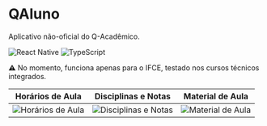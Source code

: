 # QAluno
Aplicativo não-oficial do Q-Acadêmico.

![React Native](https://img.shields.io/badge/react_native-%2320232a.svg?style=for-the-badge&logo=react&logoColor=%2361DAFB)
![TypeScript](https://img.shields.io/badge/typescript-%23007ACC.svg?style=for-the-badge&logo=typescript&logoColor=white)

⚠ No momento, funciona apenas para o IFCE, testado nos cursos técnicos integrados.

Horários de Aula           |  Disciplinas e Notas      |  Material de Aula
:-------------------------:|:-------------------------:|:-------------------------:
![Horários de Aula](https://cdn.discordapp.com/attachments/852655974124879944/1203746303222227015/Screenshot_20240204_135524_QAluno.jpg)|![Disciplinas e Notas](https://cdn.discordapp.com/attachments/852655974124879944/1203746302702125067/Screenshot_20240204_135339_QAluno.jpg)|![Material de Aula](https://cdn.discordapp.com/attachments/852655974124879944/1203746302957981696/Screenshot_20240204_135446_QAluno.jpg)